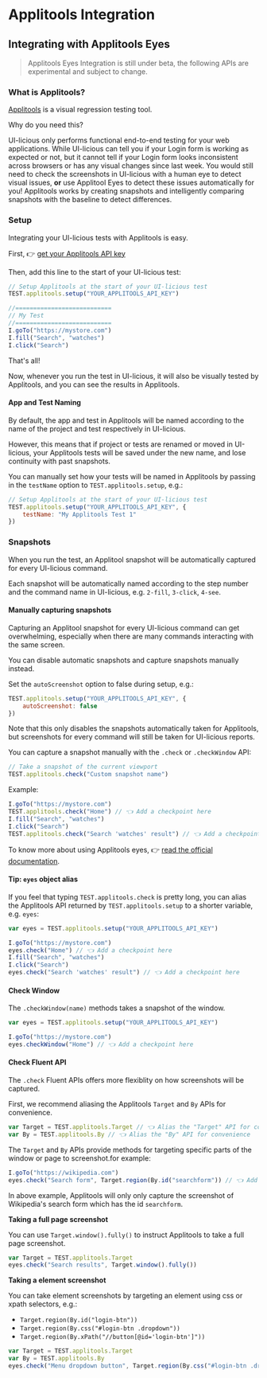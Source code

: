 # Applitools Integration



## Integrating with Applitools Eyes <a href="#integrating-with-applitools-eyes" id="integrating-with-applitools-eyes"></a>

> Applitools Eyes Integration is still under beta, the following APIs are experimental and subject to change.

### What is Applitools? <a href="#what-is-applitools" id="what-is-applitools"></a>

[Applitools](https://applitools.com/) is a visual regression testing tool.

Why do you need this?

UI-licious only performs functional end-to-end testing for your web applications. While UI-licious can tell you if your Login form is working as expected or not, but it cannot tell if your Login form looks inconsistent across browsers or has any visual changes since last week. You would still need to check the screenshots in UI-licious with a human eye to detect visual issues, **or** use Applitool Eyes to detect these issues automatically for you! Applitools works by creating snapshots and intelligently comparing snapshots with the baseline to detect differences.

### Setup <a href="#setup" id="setup"></a>

Integrating your UI-licious tests with Applitools is easy.

First, 👉 [get your Applitools API key](https://applitools.com/docs/topics/overview/obtain-api-key.html)

Then, add this line to the start of your UI-licious test:

```javascript
// Setup Applitools at the start of your UI-licious test
TEST.applitools.setup("YOUR_APPLITOOLS_API_KEY")

//===========================
// My Test
//===========================
I.goTo("https://mystore.com")
I.fill("Search", "watches")
I.click("Search")
```

That's all!

Now, whenever you run the test in UI-licious, it will also be visually tested by Applitools, and you can see the results in Applitools.

#### App and Test Naming <a href="#app-and-test-naming" id="app-and-test-naming"></a>

By default, the app and test in Applitools will be named according to the name of the project and test respectively in UI-licious.

However, this means that if project or tests are renamed or moved in UI-licious, your Applitools tests will be saved under the new name, and lose continuity with past snapshots.

You can manually set how your tests will be named in Applitools by passing in the `testName` option to `TEST.applitools.setup`, e.g.:

```javascript
// Setup Applitools at the start of your UI-licious test
TEST.applitools.setup("YOUR_APPLITOOLS_API_KEY", {
    testName: "My Applitools Test 1"
})
```

### Snapshots <a href="#snapshots" id="snapshots"></a>

When you run the test, an Applitool snapshot will be automatically captured for every UI-licious command.

Each snapshot will be automatically named according to the step number and the command name in UI-licious, e.g. `2-fill`, `3-click`, `4-see`.

#### Manually capturing snapshots <a href="#manually-capturing-snapshots" id="manually-capturing-snapshots"></a>

Capturing an Applitool snapshot for every UI-licious command can get overwhelming, especially when there are many commands interacting with the same screen.

You can disable automatic snapshots and capture snapshots manually instead.

Set the `autoScreenshot` option to false during setup, e.g.:

```javascript
TEST.applitools.setup("YOUR_APPLITOOLS_API_KEY", {
    autoScreenshot: false
})
```

Note that this only disables the snapshots automatically taken for Applitools, but screenshots for every command will still be taken for UI-licious reports.

You can capture a snapshot manually with the `.check` or `.checkWindow` API:

```javascript
// Take a snapshot of the current viewport
TEST.applitools.check("Custom snapshot name")
```

Example:

```javascript
I.goTo("https://mystore.com")
TEST.applitools.check("Home") // 👈 Add a checkpoint here
I.fill("Search", "watches")
I.click("Search")
TEST.applitools.check("Search 'watches' result") // 👈 Add a checkpoint here
```

To know more about using Applitools eyes, 👉 [read the official documentation](https://applitools.com/docs/topics/sdk/the-eyes-sdk-check-fluent-api.html).

#### Tip: `eyes` object alias <a href="#tip-eyes-object-alias" id="tip-eyes-object-alias"></a>

If you feel that typing `TEST.applitools.check` is pretty long, you can alias the Applitools API returned by `TEST.applitools.setup` to a shorter variable, e.g. `eyes`:

```javascript
var eyes = TEST.applitools.setup("YOUR_APPLITOOLS_API_KEY")

I.goTo("https://mystore.com")
eyes.check("Home") // 👈 Add a checkpoint here
I.fill("Search", "watches")
I.click("Search")
eyes.check("Search 'watches' result") // 👈 Add a checkpoint here
```

#### Check Window <a href="#check-window" id="check-window"></a>

The `.checkWindow(name)` methods takes a snapshot of the window.

```javascript
var eyes = TEST.applitools.setup("YOUR_APPLITOOLS_API_KEY")

I.goTo("https://mystore.com")
eyes.checkWindow("Home") // 👈 Add a checkpoint here
```

#### Check Fluent API <a href="#check-fluent-api" id="check-fluent-api"></a>

The `.check` Fluent APIs offers more flexiblity on how screenshots will be captured.

First, we recommend aliasing the Applitools `Target` and `By` APIs for convenience.

```javascript
var Target = TEST.applitools.Target // 👈 Alias the "Target" API for convenience
var By = TEST.applitools.By // 👈 Alias the "By" API for convenience
```

The `Target` and `By` APIs provide methods for targeting specific parts of the window or page to screenshot.for example:

```javascript
I.goTo("https://wikipedia.com")
eyes.check("Search form", Target.region(By.id("searchform")) // 👈 Add a checkpoint here
```

In above example, Applitools will only only capture the screenshot of Wikipedia's search form which has the id `searchform`.

**Taking a full page screenshot**

You can use `Target.window().fully()` to instruct Applitools to take a full page screenshot.

```javascript
var Target = TEST.applitools.Target
eyes.check("Search results", Target.window().fully())
```

**Taking a element screenshot**

You can take element screenshots by targeting an element using css or xpath selectors, e.g.:

* `Target.region(By.id("login-btn"))`
* `Target.region(By.css("#login-btn .dropdown"))`
* `Target.region(By.xPath("//button[@id='login-btn']"))`

```javascript
var Target = TEST.applitools.Target
var By = TEST.applitools.By
eyes.check("Menu dropdown button", Target.region(By.css("#login-btn .dropdown-menu")))
```
